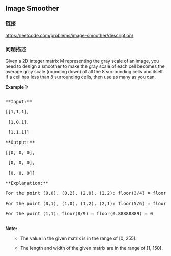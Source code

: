 ## Image Smoother  
### 链接  
https://leetcode.com/problems/image-smoother/description/  
### 问题描述
Given a 2D integer matrix M representing the gray scale of an image, you need to design a smoother to make the gray scale of each cell becomes the average gray scale (rounding down) of all the 8 surrounding cells and itself.  If a cell has less than 8 surrounding cells, then use as many as you can.

**Example 1:**<br />
<pre>
**Input:**
[[1,1,1],
 [1,0,1],
 [1,1,1]]
**Output:**
[[0, 0, 0],
 [0, 0, 0],
 [0, 0, 0]]
**Explanation:**
For the point (0,0), (0,2), (2,0), (2,2): floor(3/4) = floor(0.75) = 0
For the point (0,1), (1,0), (1,2), (2,1): floor(5/6) = floor(0.83333333) = 0
For the point (1,1): floor(8/9) = floor(0.88888889) = 0
</pre>


**Note:**<br>
<ol>
- The value in the given matrix is in the range of [0, 255].
- The length and width of the given matrix are in the range of [1, 150].
</ol>


